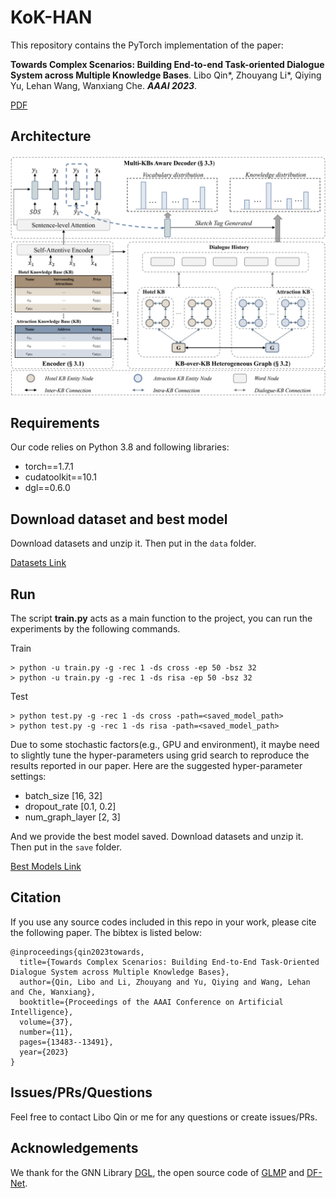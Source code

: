 # KoK-HAN
This repository contains the PyTorch implementation of the paper: 

**Towards Complex Scenarios: Building End-to-end Task-oriented Dialogue System across Multiple Knowledge Bases**.
Libo Qin*, Zhouyang Li*, Qiying Yu, Lehan Wang, Wanxiang Che. 
***AAAI 2023***.

[PDF](https://ojs.aaai.org/index.php/AAAI/article/view/26581)

## Architecture

<img src="framework.png">

## Requirements
Our code relies on Python 3.8 and following libraries:
- torch==1.7.1
- cudatoolkit==10.1
- dgl==0.6.0

## Download dataset and best model

Download datasets and unzip it. Then put in the `data` folder.

[Datasets Link](https://drive.google.com/file/d/1uAFhifr4Dk33mgpx0F3XBh3wYat3Zhy8/view?usp=share_link)

## Run 
The script **train.py** acts as a main function to the project, you can run the experiments by the following commands.

Train
``` console
> python -u train.py -g -rec 1 -ds cross -ep 50 -bsz 32
> python -u train.py -g -rec 1 -ds risa -ep 50 -bsz 32
```

Test
```console
> python test.py -g -rec 1 -ds cross -path=<saved_model_path>
> python test.py -g -rec 1 -ds risa -path=<saved_model_path>
```

Due to some stochastic factors(e.g., GPU and environment), it maybe need to slightly tune the hyper-parameters using grid search to reproduce the results reported in our paper.
Here are the suggested hyper-parameter settings:
+ batch_size [16, 32]
+ dropout_rate [0.1, 0.2]
+ num_graph_layer [2, 3]

And we provide the best model saved.
Download datasets and unzip it. Then put in the `save` folder.

[Best Models Link](https://drive.google.com/file/d/1cqLDiGQWi-IdeGSzei87EJuxoVN3svWn/view?usp=sharing)  

## Citation
If you use any source codes included in this repo in your work, please cite the following paper. 
The bibtex is listed below:
```
@inproceedings{qin2023towards,
  title={Towards Complex Scenarios: Building End-to-End Task-Oriented Dialogue System across Multiple Knowledge Bases},
  author={Qin, Libo and Li, Zhouyang and Yu, Qiying and Wang, Lehan and Che, Wanxiang},
  booktitle={Proceedings of the AAAI Conference on Artificial Intelligence},
  volume={37},
  number={11},
  pages={13483--13491},
  year={2023}
}
```


## Issues/PRs/Questions 
Feel free to contact Libo Qin or me for any questions or create issues/PRs.

## Acknowledgements
We thank for the GNN Library [DGL](https://github.com/dmlc/dgl), the open source code of [GLMP](https://github.com/jasonwu0731/GLMP) and [DF-Net](https://github.com/LooperXX/DF-Net).
